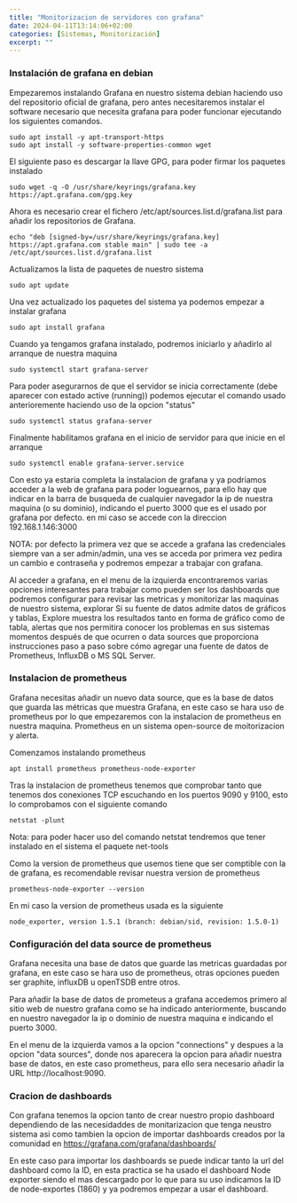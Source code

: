```yaml
---
title: "Monitorizacion de servidores con grafana"
date: 2024-04-11T13:14:06+02:00
categories: [Sistemas, Monitorización]
excerpt: ""
---
```


### **Instalación de grafana en debian** ###

Empezaremos instalando Grafana en nuestro sistema debian haciendo uso del repositorio oficial de grafana, pero antes necesitaremos instalar el software necesario que necesita grafana para poder funcionar ejecutando los siguientes comandos.

~~~
sudo apt install -y apt-transport-https
sudo apt install -y software-properties-common wget
~~~

El siguiente paso es descargar la llave GPG, para poder firmar los paquetes instalado

~~~
sudo wget -q -O /usr/share/keyrings/grafana.key https://apt.grafana.com/gpg.key
~~~

Ahora es necesario crear el fichero /etc/apt/sources.list.d/grafana.list para añadir los repositorios de Grafana.

~~~
echo "deb [signed-by=/usr/share/keyrings/grafana.key] https://apt.grafana.com stable main" | sudo tee -a /etc/apt/sources.list.d/grafana.list
~~~

Actualizamos la lista de paquetes de nuestro sistema

~~~
sudo apt update
~~~

Una vez actualizado los paquetes del sistema ya podemos empezar a instalar grafana

~~~
sudo apt install grafana
~~~

Cuando ya tengamos grafana instalado, podremos iniciarlo y añadirlo al arranque de nuestra maquina

~~~
sudo systemctl start grafana-server
~~~

Para poder asegurarnos de que el servidor se inicia correctamente (debe aparecer con estado active (running)) podemos ejecutar el comando usado anterioremente haciendo uso de la opcion "status"

~~~
sudo systemctl status grafana-server
~~~

Finalmente habilitamos grafana en el inicio de servidor para que inicie en el arranque

~~~
sudo systemctl enable grafana-server.service
~~~

Con esto ya estaria completa la instalacion de grafana y ya podriamos acceder a la web de grafana para poder loguearnos, para ello hay que indicar en la barra de busqueda de cualquier navegador la ip de nuestra maquina (o su dominio), indicando el puerto 3000 que es el usado por grafana por defecto. en mi caso se accede con la direccion 192.168.1.146:3000

NOTA: por defecto la primera vez que se accede a grafana las credenciales siempre van a ser admin/admin, una ves se acceda por primera vez pedira un cambio e contraseña y podremos empezar a trabajar con grafana.

Al acceder a grafana, en el menu de la izquierda encontraremos varias opciones interesantes para trabajar como pueden ser los dashboards que podremos configurar para revisar las metricas y monitorizar las maquinas de nuestro sistema, explorar Si su fuente de datos admite datos de gráficos y tablas, Explore muestra los resultados tanto en forma de gráfico como de tabla, alertas que nos permitira conocer los problemas en sus sistemas momentos después de que ocurren o data sources que proporciona instrucciones paso a paso sobre cómo agregar una fuente de datos de Prometheus, InfluxDB o MS SQL Server.

### **Instalacion de prometheus** ###

Grafana necesitas añadir un nuevo data source, que es la base de datos que guarda las métricas que muestra Grafana, en este caso se hara uso de prometheus por lo que empezaremos con la instalacion de prometheus en nuestra maquina. Prometheus en un sistema open-source de moitorizacion y alerta.

Comenzamos instalando prometheus

~~~
apt install prometheus prometheus-node-exporter
~~~

Tras la instalacion de prometheus tenemos que comprobar tanto que tenemos dos conexiones TCP escuchando en los puertos 9090 y 9100, esto lo comprobamos con el siguiente comando

~~~
netstat -plunt
~~~

Nota: para poder hacer uso del comando netstat tendremos que tener instalado en el sistema el paquete net-tools

Como la version de prometheus que usemos tiene que ser comptible con la de grafana, es recomendable revisar nuestra version de prometheus

~~~
prometheus-node-exporter --version
~~~

En mi caso la version de prometheus usada es la siguiente

~~~
node_exporter, version 1.5.1 (branch: debian/sid, revision: 1.5.0-1)
~~~

### **Configuración del data source de prometheus** ###

Grafana necesita una base de datos que guarde las metricas guardadas por grafana, en este caso se hara uso de prometheus, otras opciones pueden ser graphite, influxDB u openTSDB entre otros.

Para añadir la base de datos de prometeus a grafana accedemos primero al sitio web de nuestro grafana como se ha indicado anteriormente, buscando en nuestro navegador la ip o dominio de nuestra maquina e indicando el puerto 3000.

En el menu de la izquierda vamos a la opcion "connections" y despues a la opcion "data sources", donde nos aparecera la opcion para añadir nuestra base de datos, en este caso prometheus, para ello sera necesario añadir la URL http://localhost:9090.

### **Cracion de dashboards** ###

Con grafana tenemos la opcion tanto de crear nuestro propio dashboard dependiendo de las necesidaddes de monitarizacion que tenga neustro sistema asi como tambien la opcion de importar dashboards creados por la comunidad en https://grafana.com/grafana/dashboards/

En este caso para importar los dashboards se puede indicar tanto la url del dashboard como la ID, en esta practica se ha usado el dashboard Node exporter siendo el mas descargado por lo que para su uso indicamos la ID de node-exportes (1860) y ya podremos empezar a usar el dashboard.